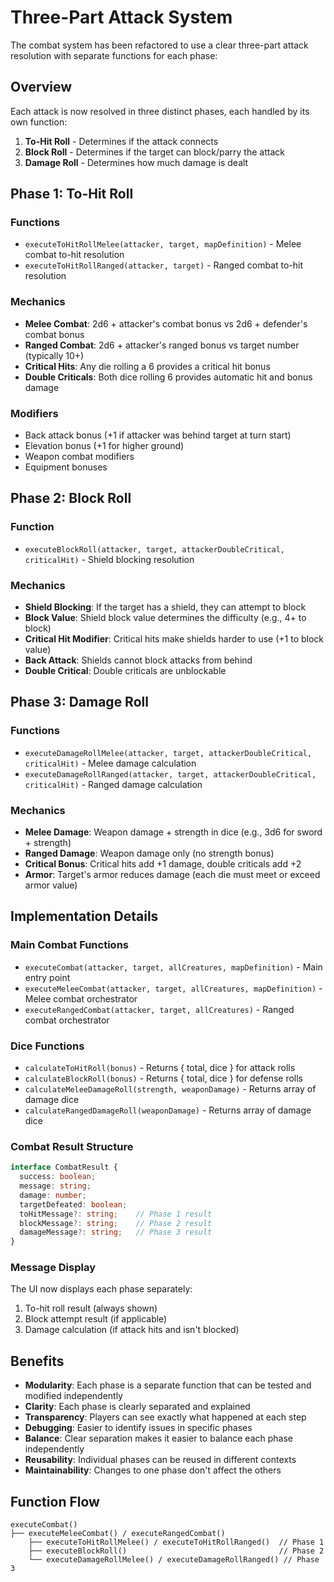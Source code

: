 # Three-Part Attack System

The combat system has been refactored to use a clear three-part attack resolution with separate functions for each phase:

## Overview

Each attack is now resolved in three distinct phases, each handled by its own function:

1. **To-Hit Roll** - Determines if the attack connects
2. **Block Roll** - Determines if the target can block/parry the attack
3. **Damage Roll** - Determines how much damage is dealt

## Phase 1: To-Hit Roll

### Functions
- `executeToHitRollMelee(attacker, target, mapDefinition)` - Melee combat to-hit resolution
- `executeToHitRollRanged(attacker, target)` - Ranged combat to-hit resolution

### Mechanics
- **Melee Combat**: 2d6 + attacker's combat bonus vs 2d6 + defender's combat bonus
- **Ranged Combat**: 2d6 + attacker's ranged bonus vs target number (typically 10+)
- **Critical Hits**: Any die rolling a 6 provides a critical hit bonus
- **Double Criticals**: Both dice rolling 6 provides automatic hit and bonus damage

### Modifiers
- Back attack bonus (+1 if attacker was behind target at turn start)
- Elevation bonus (+1 for higher ground)
- Weapon combat modifiers
- Equipment bonuses

## Phase 2: Block Roll

### Function
- `executeBlockRoll(attacker, target, attackerDoubleCritical, criticalHit)` - Shield blocking resolution

### Mechanics
- **Shield Blocking**: If the target has a shield, they can attempt to block
- **Block Value**: Shield block value determines the difficulty (e.g., 4+ to block)
- **Critical Hit Modifier**: Critical hits make shields harder to use (+1 to block value)
- **Back Attack**: Shields cannot block attacks from behind
- **Double Critical**: Double criticals are unblockable

## Phase 3: Damage Roll

### Functions
- `executeDamageRollMelee(attacker, target, attackerDoubleCritical, criticalHit)` - Melee damage calculation
- `executeDamageRollRanged(attacker, target, attackerDoubleCritical, criticalHit)` - Ranged damage calculation

### Mechanics
- **Melee Damage**: Weapon damage + strength in dice (e.g., 3d6 for sword + strength)
- **Ranged Damage**: Weapon damage only (no strength bonus)
- **Critical Bonus**: Critical hits add +1 damage, double criticals add +2
- **Armor**: Target's armor reduces damage (each die must meet or exceed armor value)

## Implementation Details

### Main Combat Functions
- `executeCombat(attacker, target, allCreatures, mapDefinition)` - Main entry point
- `executeMeleeCombat(attacker, target, allCreatures, mapDefinition)` - Melee combat orchestrator
- `executeRangedCombat(attacker, target, allCreatures)` - Ranged combat orchestrator

### Dice Functions
- `calculateToHitRoll(bonus)` - Returns { total, dice } for attack rolls
- `calculateBlockRoll(bonus)` - Returns { total, dice } for defense rolls  
- `calculateMeleeDamageRoll(strength, weaponDamage)` - Returns array of damage dice
- `calculateRangedDamageRoll(weaponDamage)` - Returns array of damage dice

### Combat Result Structure
```typescript
interface CombatResult {
  success: boolean;
  message: string;
  damage: number;
  targetDefeated: boolean;
  toHitMessage?: string;    // Phase 1 result
  blockMessage?: string;    // Phase 2 result  
  damageMessage?: string;   // Phase 3 result
}
```

### Message Display
The UI now displays each phase separately:
1. To-hit roll result (always shown)
2. Block attempt result (if applicable)
3. Damage calculation (if attack hits and isn't blocked)

## Benefits

- **Modularity**: Each phase is a separate function that can be tested and modified independently
- **Clarity**: Each phase is clearly separated and explained
- **Transparency**: Players can see exactly what happened at each step
- **Debugging**: Easier to identify issues in specific phases
- **Balance**: Clear separation makes it easier to balance each phase independently
- **Reusability**: Individual phases can be reused in different contexts
- **Maintainability**: Changes to one phase don't affect the others

## Function Flow

```
executeCombat()
├── executeMeleeCombat() / executeRangedCombat()
    ├── executeToHitRollMelee() / executeToHitRollRanged()  // Phase 1
    ├── executeBlockRoll()                                  // Phase 2
    └── executeDamageRollMelee() / executeDamageRollRanged() // Phase 3
```
